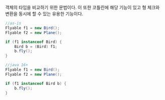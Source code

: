 객체의 타입을 비교하기 위한 문법이다.
이 또한 코틀린에 해당 기능이 있고 형 체크와 변환을 동시에 할 수 있는 유용한 기능이다.
```java
//as-is
Flyable f1 = new Bird();
Flyable f2 = new Plane();

if (f1 instanceof Bird) {
    Bird b = (Bird) f1;
    b.fly();
}

//java 16+
Flyable f1 = new Bird();
Flyable f2 = new Plane();

if (f1 instanceof Bird b) {
    b.fly();
}
```
